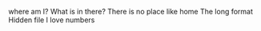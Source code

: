 where am I?
What is in there?
There is no place like home
The long format
Hidden file
I love numbers
